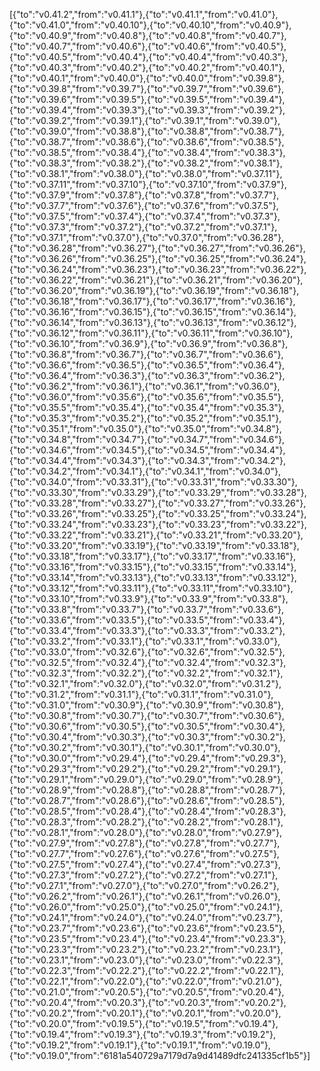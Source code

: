 [{"to":"v0.41.2","from":"v0.41.1"},{"to":"v0.41.1","from":"v0.41.0"},{"to":"v0.41.0","from":"v0.40.10"},{"to":"v0.40.10","from":"v0.40.9"},{"to":"v0.40.9","from":"v0.40.8"},{"to":"v0.40.8","from":"v0.40.7"},{"to":"v0.40.7","from":"v0.40.6"},{"to":"v0.40.6","from":"v0.40.5"},{"to":"v0.40.5","from":"v0.40.4"},{"to":"v0.40.4","from":"v0.40.3"},{"to":"v0.40.3","from":"v0.40.2"},{"to":"v0.40.2","from":"v0.40.1"},{"to":"v0.40.1","from":"v0.40.0"},{"to":"v0.40.0","from":"v0.39.8"},{"to":"v0.39.8","from":"v0.39.7"},{"to":"v0.39.7","from":"v0.39.6"},{"to":"v0.39.6","from":"v0.39.5"},{"to":"v0.39.5","from":"v0.39.4"},{"to":"v0.39.4","from":"v0.39.3"},{"to":"v0.39.3","from":"v0.39.2"},{"to":"v0.39.2","from":"v0.39.1"},{"to":"v0.39.1","from":"v0.39.0"},{"to":"v0.39.0","from":"v0.38.8"},{"to":"v0.38.8","from":"v0.38.7"},{"to":"v0.38.7","from":"v0.38.6"},{"to":"v0.38.6","from":"v0.38.5"},{"to":"v0.38.5","from":"v0.38.4"},{"to":"v0.38.4","from":"v0.38.3"},{"to":"v0.38.3","from":"v0.38.2"},{"to":"v0.38.2","from":"v0.38.1"},{"to":"v0.38.1","from":"v0.38.0"},{"to":"v0.38.0","from":"v0.37.11"},{"to":"v0.37.11","from":"v0.37.10"},{"to":"v0.37.10","from":"v0.37.9"},{"to":"v0.37.9","from":"v0.37.8"},{"to":"v0.37.8","from":"v0.37.7"},{"to":"v0.37.7","from":"v0.37.6"},{"to":"v0.37.6","from":"v0.37.5"},{"to":"v0.37.5","from":"v0.37.4"},{"to":"v0.37.4","from":"v0.37.3"},{"to":"v0.37.3","from":"v0.37.2"},{"to":"v0.37.2","from":"v0.37.1"},{"to":"v0.37.1","from":"v0.37.0"},{"to":"v0.37.0","from":"v0.36.28"},{"to":"v0.36.28","from":"v0.36.27"},{"to":"v0.36.27","from":"v0.36.26"},{"to":"v0.36.26","from":"v0.36.25"},{"to":"v0.36.25","from":"v0.36.24"},{"to":"v0.36.24","from":"v0.36.23"},{"to":"v0.36.23","from":"v0.36.22"},{"to":"v0.36.22","from":"v0.36.21"},{"to":"v0.36.21","from":"v0.36.20"},{"to":"v0.36.20","from":"v0.36.19"},{"to":"v0.36.19","from":"v0.36.18"},{"to":"v0.36.18","from":"v0.36.17"},{"to":"v0.36.17","from":"v0.36.16"},{"to":"v0.36.16","from":"v0.36.15"},{"to":"v0.36.15","from":"v0.36.14"},{"to":"v0.36.14","from":"v0.36.13"},{"to":"v0.36.13","from":"v0.36.12"},{"to":"v0.36.12","from":"v0.36.11"},{"to":"v0.36.11","from":"v0.36.10"},{"to":"v0.36.10","from":"v0.36.9"},{"to":"v0.36.9","from":"v0.36.8"},{"to":"v0.36.8","from":"v0.36.7"},{"to":"v0.36.7","from":"v0.36.6"},{"to":"v0.36.6","from":"v0.36.5"},{"to":"v0.36.5","from":"v0.36.4"},{"to":"v0.36.4","from":"v0.36.3"},{"to":"v0.36.3","from":"v0.36.2"},{"to":"v0.36.2","from":"v0.36.1"},{"to":"v0.36.1","from":"v0.36.0"},{"to":"v0.36.0","from":"v0.35.6"},{"to":"v0.35.6","from":"v0.35.5"},{"to":"v0.35.5","from":"v0.35.4"},{"to":"v0.35.4","from":"v0.35.3"},{"to":"v0.35.3","from":"v0.35.2"},{"to":"v0.35.2","from":"v0.35.1"},{"to":"v0.35.1","from":"v0.35.0"},{"to":"v0.35.0","from":"v0.34.8"},{"to":"v0.34.8","from":"v0.34.7"},{"to":"v0.34.7","from":"v0.34.6"},{"to":"v0.34.6","from":"v0.34.5"},{"to":"v0.34.5","from":"v0.34.4"},{"to":"v0.34.4","from":"v0.34.3"},{"to":"v0.34.3","from":"v0.34.2"},{"to":"v0.34.2","from":"v0.34.1"},{"to":"v0.34.1","from":"v0.34.0"},{"to":"v0.34.0","from":"v0.33.31"},{"to":"v0.33.31","from":"v0.33.30"},{"to":"v0.33.30","from":"v0.33.29"},{"to":"v0.33.29","from":"v0.33.28"},{"to":"v0.33.28","from":"v0.33.27"},{"to":"v0.33.27","from":"v0.33.26"},{"to":"v0.33.26","from":"v0.33.25"},{"to":"v0.33.25","from":"v0.33.24"},{"to":"v0.33.24","from":"v0.33.23"},{"to":"v0.33.23","from":"v0.33.22"},{"to":"v0.33.22","from":"v0.33.21"},{"to":"v0.33.21","from":"v0.33.20"},{"to":"v0.33.20","from":"v0.33.19"},{"to":"v0.33.19","from":"v0.33.18"},{"to":"v0.33.18","from":"v0.33.17"},{"to":"v0.33.17","from":"v0.33.16"},{"to":"v0.33.16","from":"v0.33.15"},{"to":"v0.33.15","from":"v0.33.14"},{"to":"v0.33.14","from":"v0.33.13"},{"to":"v0.33.13","from":"v0.33.12"},{"to":"v0.33.12","from":"v0.33.11"},{"to":"v0.33.11","from":"v0.33.10"},{"to":"v0.33.10","from":"v0.33.9"},{"to":"v0.33.9","from":"v0.33.8"},{"to":"v0.33.8","from":"v0.33.7"},{"to":"v0.33.7","from":"v0.33.6"},{"to":"v0.33.6","from":"v0.33.5"},{"to":"v0.33.5","from":"v0.33.4"},{"to":"v0.33.4","from":"v0.33.3"},{"to":"v0.33.3","from":"v0.33.2"},{"to":"v0.33.2","from":"v0.33.1"},{"to":"v0.33.1","from":"v0.33.0"},{"to":"v0.33.0","from":"v0.32.6"},{"to":"v0.32.6","from":"v0.32.5"},{"to":"v0.32.5","from":"v0.32.4"},{"to":"v0.32.4","from":"v0.32.3"},{"to":"v0.32.3","from":"v0.32.2"},{"to":"v0.32.2","from":"v0.32.1"},{"to":"v0.32.1","from":"v0.32.0"},{"to":"v0.32.0","from":"v0.31.2"},{"to":"v0.31.2","from":"v0.31.1"},{"to":"v0.31.1","from":"v0.31.0"},{"to":"v0.31.0","from":"v0.30.9"},{"to":"v0.30.9","from":"v0.30.8"},{"to":"v0.30.8","from":"v0.30.7"},{"to":"v0.30.7","from":"v0.30.6"},{"to":"v0.30.6","from":"v0.30.5"},{"to":"v0.30.5","from":"v0.30.4"},{"to":"v0.30.4","from":"v0.30.3"},{"to":"v0.30.3","from":"v0.30.2"},{"to":"v0.30.2","from":"v0.30.1"},{"to":"v0.30.1","from":"v0.30.0"},{"to":"v0.30.0","from":"v0.29.4"},{"to":"v0.29.4","from":"v0.29.3"},{"to":"v0.29.3","from":"v0.29.2"},{"to":"v0.29.2","from":"v0.29.1"},{"to":"v0.29.1","from":"v0.29.0"},{"to":"v0.29.0","from":"v0.28.9"},{"to":"v0.28.9","from":"v0.28.8"},{"to":"v0.28.8","from":"v0.28.7"},{"to":"v0.28.7","from":"v0.28.6"},{"to":"v0.28.6","from":"v0.28.5"},{"to":"v0.28.5","from":"v0.28.4"},{"to":"v0.28.4","from":"v0.28.3"},{"to":"v0.28.3","from":"v0.28.2"},{"to":"v0.28.2","from":"v0.28.1"},{"to":"v0.28.1","from":"v0.28.0"},{"to":"v0.28.0","from":"v0.27.9"},{"to":"v0.27.9","from":"v0.27.8"},{"to":"v0.27.8","from":"v0.27.7"},{"to":"v0.27.7","from":"v0.27.6"},{"to":"v0.27.6","from":"v0.27.5"},{"to":"v0.27.5","from":"v0.27.4"},{"to":"v0.27.4","from":"v0.27.3"},{"to":"v0.27.3","from":"v0.27.2"},{"to":"v0.27.2","from":"v0.27.1"},{"to":"v0.27.1","from":"v0.27.0"},{"to":"v0.27.0","from":"v0.26.2"},{"to":"v0.26.2","from":"v0.26.1"},{"to":"v0.26.1","from":"v0.26.0"},{"to":"v0.26.0","from":"v0.25.0"},{"to":"v0.25.0","from":"v0.24.1"},{"to":"v0.24.1","from":"v0.24.0"},{"to":"v0.24.0","from":"v0.23.7"},{"to":"v0.23.7","from":"v0.23.6"},{"to":"v0.23.6","from":"v0.23.5"},{"to":"v0.23.5","from":"v0.23.4"},{"to":"v0.23.4","from":"v0.23.3"},{"to":"v0.23.3","from":"v0.23.2"},{"to":"v0.23.2","from":"v0.23.1"},{"to":"v0.23.1","from":"v0.23.0"},{"to":"v0.23.0","from":"v0.22.3"},{"to":"v0.22.3","from":"v0.22.2"},{"to":"v0.22.2","from":"v0.22.1"},{"to":"v0.22.1","from":"v0.22.0"},{"to":"v0.22.0","from":"v0.21.0"},{"to":"v0.21.0","from":"v0.20.5"},{"to":"v0.20.5","from":"v0.20.4"},{"to":"v0.20.4","from":"v0.20.3"},{"to":"v0.20.3","from":"v0.20.2"},{"to":"v0.20.2","from":"v0.20.1"},{"to":"v0.20.1","from":"v0.20.0"},{"to":"v0.20.0","from":"v0.19.5"},{"to":"v0.19.5","from":"v0.19.4"},{"to":"v0.19.4","from":"v0.19.3"},{"to":"v0.19.3","from":"v0.19.2"},{"to":"v0.19.2","from":"v0.19.1"},{"to":"v0.19.1","from":"v0.19.0"},{"to":"v0.19.0","from":"6181a540729a7179d7a9d41489dfc241335cf1b5"}]